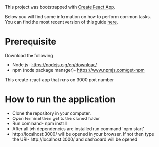 This project was bootstrapped with [Create React App](https://github.com/facebookincubator/create-react-app).

Below you will find some information on how to perform common tasks.<br>
You can find the most recent version of this guide [here](https://github.com/facebookincubator/create-react-app/blob/master/packages/react-scripts/template/README.md).


# Prerequisite
 Download the following
- Node.js- https://nodejs.org/en/download/
- npm (node package manager)- https://www.npmjs.com/get-npm

This create-react-app that runs on 3000 port number

# How to run the application
- Clone the repository in your computer.
- Open terminal then get to the cloned folder
- Run command- npm install
- After all teh dependencies are installed run command 'npm start'
- http://localhost:3000/ will be opened in your browser. If not then type the URl- http://localhost:3000/ and dashboard will be opened

